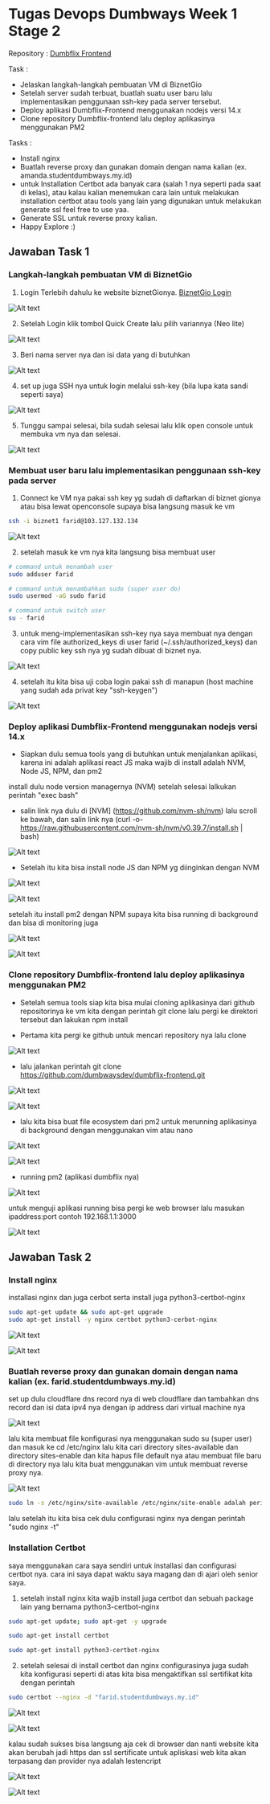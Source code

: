 # Tugas Devops Dumbways Week 1 Stage 2

Repository :
[Dumbflix Frontend](https://github.com/dumbwaysdev/dumbflix-frontend)

Task :

- Jelaskan langkah-langkah pembuatan VM di BiznetGio
- Setelah server sudah terbuat, buatlah suatu user baru lalu implementasikan penggunaan ssh-key pada server tersebut.
- Deploy aplikasi Dumbflix-Frontend menggunakan nodejs versi 14.x
- Clone repository Dumbflix-frontend lalu deploy aplikasinya menggunakan PM2

Tasks :

- Install nginx
- Buatlah reverse proxy dan gunakan domain dengan nama kalian (ex. amanda.studentdumbways.my.id)
- untuk Installation Certbot ada banyak cara (salah 1 nya seperti pada saat di kelas), atau kalau kalian menemukan cara lain untuk melakukan installation certbot atau tools yang lain yang digunakan untuk melakukan generate ssl feel free to use yaa.
- Generate SSL untuk reverse proxy kalian.
- Happy Explore :)

## Jawaban Task 1

### Langkah-langkah pembuatan VM di BiznetGio

1. Login Terlebih dahulu ke website biznetGionya.
   [BiznetGio Login](https://portal.biznetgio.com/user/login)

![Alt text](./image/login.png "img")

2. Setelah Login klik tombol Quick Create lalu pilih variannya (Neo lite)

![Alt text](./image/buat%20server%20neolite.png "img")

3. Beri nama server nya dan isi data yang di butuhkan

![Alt text](./image/pilih%20biaya%20dan%20ukuran%20server.png "img")

4. set up juga SSH nya untuk login melalui ssh-key (bila lupa kata sandi seperti saya)

![Alt text](./image/buat%20ssh%20key.png "img")

5. Tunggu sampai selesai, bila sudah selesai lalu klik open console untuk membuka vm nya dan selesai.

![Alt text](./image/buka%20vm%20di%20biznetgio.png "img")

### Membuat user baru lalu implementasikan penggunaan ssh-key pada server

1. Connect ke VM nya pakai ssh key yg sudah di daftarkan di biznet gionya atau bisa lewat openconsole supaya bisa langsung masuk ke vm

```bash
ssh -i biznet1 farid@103.127.132.134
```

![Alt text](./image/ssh.png "img")

2. setelah masuk ke vm nya kita langsung bisa membuat user

```bash
# command untuk menambah user
sudo adduser farid

# command untuk menambahkan sudo (super user do)
sudo usermod -aG sudo farid

# command untuk switch user
su - farid
```

3. untuk meng-implementasikan ssh-key nya saya membuat nya dengan cara vim file authorized_keys di user farid (~/.ssh/authorized_keys) dan copy public key ssh nya yg sudah dibuat di biznet nya.

![Alt text](./image/authorizedkeys.png "img")

4. setelah itu kita bisa uji coba login pakai ssh di manapun (host machine yang sudah ada privat key "ssh-keygen")

![Alt text](./image/cek%20login%20user%20baru%20dengan%20ssh.png "img")

### Deploy aplikasi Dumbflix-Frontend menggunakan nodejs versi 14.x

- Siapkan dulu semua tools yang di butuhkan untuk menjalankan aplikasi, karena ini adalah aplikasi react JS maka wajib di install adalah NVM, Node JS, NPM, dan pm2

install dulu node version managernya (NVM) setelah selesai lalkukan perintah "exec bash"
- salin link nya dulu di [NVM] (https://github.com/nvm-sh/nvm) lalu scroll ke bawah, dan salin link nya (curl -o- https://raw.githubusercontent.com/nvm-sh/nvm/v0.39.7/install.sh | bash)

![Alt text](./image/nvm%20github.png "img")

- Setelah itu kita bisa install node JS dan NPM yg diinginkan dengan NVM

![Alt text](./image/install%20nvm.png "img")

![Alt text](./image/succes%20nvm%2014.png)

setelah itu install pm2 dengan NPM supaya kita bisa running di background dan bisa di monitoring juga

![Alt text](./image/install%20pm2.png "img")

![Alt text](./image/after%20install%20pm2.png "img")

### Clone repository Dumbflix-frontend lalu deploy aplikasinya menggunakan PM2

- Setelah semua tools siap kita bisa mulai cloning aplikasinya dari github repositorinya ke vm kita dengan perintah git clone lalu pergi ke direktori tersebut dan lakukan npm install

- Pertama kita pergi ke github untuk mencari repository nya lalu clone

![Alt text](./image/clone%20dumbflix.png "img")

- lalu jalankan perintah git clone https://github.com/dumbwaysdev/dumbflix-frontend.git

![Alt text](./image/git%20clone%20dumbflix.png "img")

![Alt text](./image/after%20git%20clone%20dumbflix.png "img")

- lalu kita bisa buat file ecosystem dari pm2 untuk merunning aplikasinya di background dengan menggunakan vim atau nano

![Alt text](./image/buat%20ecosystem%20pm2%20init%20simple.png "img")

![Alt text](./image/hasil%20vim%20ecosystem%20pm2.png)

- running pm2 (aplikasi dumbflix nya)

![Alt text](./image/menjalankan%20aplikasi%20dumbflix%20menggunakan%20pm2.png "img")

untuk menguji aplikasi running bisa pergi ke web browser lalu masukan ipaddress:port contoh 192.168.1.1:3000

![Alt text](./image/tadaaa%20aplikasi%20berhasil%20berjalan%20menggunakan%20pm2.png "img")

## Jawaban Task 2

### Install nginx

installasi nginx dan juga cerbot serta install juga python3-certbot-nginx

```bash
sudo apt-get update && sudo apt-get upgrade
sudo apt-get install -y nginx certbot python3-cerbot-nginx
```

![Alt text](./image/sudo%20i%20nginx.png "img")

![Alt text](./image/test%20nginx.png "img")

### Buatlah reverse proxy dan gunakan domain dengan nama kalian (ex. farid.studentdumbways.my.id) 

set up dulu cloudflare dns record nya di web cloudflare dan tambahkan dns record dan isi data ipv4 nya dengan ip address dari virtual machine nya

![Alt text](./image/dns%20record.png "img")

lalu kita membuat file konfigurasi nya menggunakan sudo su (super user) dan masuk ke cd /etc/nginx lalu kita cari directory sites-available dan directory sites-enable dan kita hapus file default nya atau membuat file baru di directory nya lalu kita buat menggunakan vim untuk membuat reverse proxy nya.

![Alt text](./image/konfigurasi%20nginx.png)

```bash
sudo ln -s /etc/nginx/site-available /etc/nginx/site-enable adalah perintah untuk mentautkan antar file
```
lalu setelah itu kita bisa cek dulu configurasi nginx nya dengan perintah "sudo nginx -t"

### Installation Certbot

saya menggunakan cara saya sendiri untuk installasi dan configurasi certbot nya. cara ini saya dapat waktu saya magang dan di ajari oleh senior saya.

1. setelah install nginx kita wajib install juga certbot dan sebuah package lain yang bernama python3-certbot-nginx

```bash
sudo apt-get update; sudo apt-get -y upgrade

sudo apt-get install certbot

sudo apt-get install python3-certbot-nginx
```

2. setelah selesai di install certbot dan nginx configurasinya juga sudah kita konfigurasi seperti di atas kita bisa mengaktifkan ssl sertifikat kita dengan perintah

```bash
sudo certbot --nginx -d "farid.studentdumbways.my.id"
```

![Alt text](./image/sudo%20certbot.png "img")

![Alt text](./image/cat%20etcfarid.png "img")

kalau sudah sukses bisa langsung aja cek di browser dan nanti website kita akan berubah jadi https dan ssl sertificate untuk apliskasi web kita akan terpasang dan provider nya adalah lestencript

![Alt text](./image/web.png "img")

![Alt text](./image/ssl%20web.png "img")

